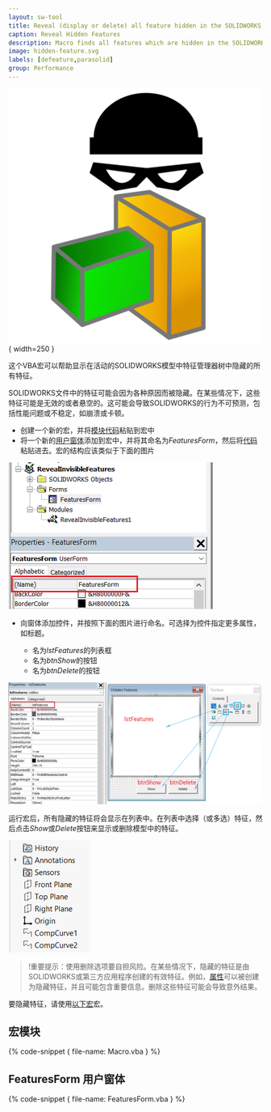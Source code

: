 ```yaml
---
layout: sw-tool
title: Reveal (display or delete) all feature hidden in the SOLIDWORKS Feature Manager tree
caption: Reveal Hidden Features
description: Macro finds all features which are hidden in the SOLIDWORKS model and either displays or removes them
image: hidden-feature.svg
labels: [defeature,parasolid]
group: Performance
---
```

![隐藏特征](hidden-feature.svg){ width=250 }

这个VBA宏可以帮助显示在活动的SOLIDWORKS模型中特征管理器树中隐藏的所有特征。

SOLIDWORKS文件中的特征可能会因为各种原因而被隐藏。在某些情况下，这些特征可能是无效的或者悬空的。这可能会导致SOLIDWORKS的行为不可预测，包括性能问题或不稳定，如崩溃或卡顿。

* 创建一个新的宏，并将[模块代码](#macro-module)粘贴到宏中
* 将一个新的[用户窗体](/visual-basic/user-forms/)添加到宏中，并将其命名为*FeaturesForm*，然后将[代码](#featuresform-user-form)粘贴进去。宏的结构应该类似于下面的图片

![宏项目树](project-tree.png)

* 向窗体添加控件，并按照下面的图片进行命名。可选择为控件指定更多属性，如标题。

    * 名为*lstFeatures*的列表框
    * 名为*btnShow*的按钮
    * 名为*btnDelete*的按钮

![带有控件的窗体](hidden-features-form.png)

运行宏后，所有隐藏的特征将会显示在列表中。在列表中选择（或多选）特征，然后点击*Show*或*Delete*按钮来显示或删除模型中的特征。

![在特征管理器树中显示的隐藏特征](displayed-hidden-feature.png)

> !重要提示：使用删除选项要自担风险。在某些情况下，隐藏的特征是由SOLIDWORKS或第三方应用程序创建的有效特征。例如，[属性](/solidworks-api/data-storage/attributes/)可以被创建为隐藏特征，并且可能包含重要信息。删除这些特征可能会导致意外结果。

要隐藏特征，请使用[以下宏](/solidworks-api/document/features-manager/hide-features/)宏。

## 宏模块

{% code-snippet { file-name: Macro.vba } %}

## FeaturesForm 用户窗体

{% code-snippet { file-name: FeaturesForm.vba } %}